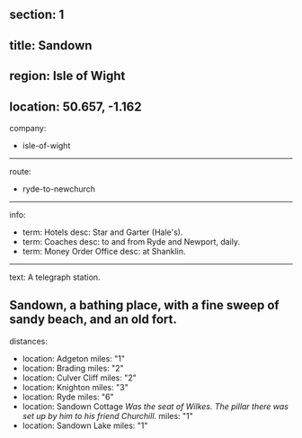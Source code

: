section: 1
----
title: Sandown
----
region: Isle of Wight
----
location: 50.657, -1.162
----
company:
- isle-of-wight
----
route:
- ryde-to-newchurch
----
info:
- term: Hotels
  desc: Star and Garter (Hale's).
- term: Coaches
  desc: to and from Ryde and Newport, daily.
- term: Money Order Office
  desc: at Shanklin.
----
text: A telegraph station.

Sandown, a bathing place, with a fine sweep of sandy beach, and an old fort.
----
distances:
- location: Adgeton
  miles: "1"
- location: Brading
  miles: "2"
- location: Culver Cliff
  miles: "2"
- location: Knighton
  miles: "3"
- location: Ryde
  miles: "6"
- location: Sandown Cottage *Was the seat of Wilkes. The pillar there was set up by him to his friend Churchill.*
  miles: "1"
- location: Sandown Lake
  miles: "1"
